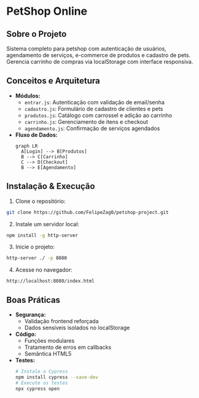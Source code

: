 # PetShop Online

## Sobre o Projeto
Sistema completo para petshop com autenticação de usuários, agendamento de serviços, e-commerce de produtos e cadastro de pets. Gerencia carrinho de compras via localStorage com interface responsiva.

## Conceitos e Arquitetura
- **Módulos:**
  - `entrar.js`: Autenticação com validação de email/senha
  - `cadastro.js`: Formulário de cadastro de clientes e pets
  - `produtos.js`: Catálogo com carrossel e adição ao carrinho
  - `carrinho.js`: Gerenciamento de itens e checkout
  - `agendamento.js`: Confirmação de serviços agendados
- **Fluxo de Dados:**
  ```mermaid
  graph LR
    A[Login] --> B[Produtos]
    B --> C[Carrinho]
    C --> D[Checkout]
    B --> E[Agendamento]

## Instalação & Execução
1. Clone o repositório:
```bash
git clone https://github.com/FelipeZag0/petshop-project.git
```

2. Instale um servidor local:
```bash
npm install -g http-server
```

3. Inicie o projeto:
```bash
http-server ./ -p 8080
```

4. Acesse no navegador:
```
http://localhost:8080/index.html
```

## Boas Práticas
- **Segurança:**
  - Validação frontend reforçada
  - Dados sensíveis isolados no localStorage
- **Código:**
  - Funções modulares
  - Tratamento de erros em callbacks
  - Semântica HTML5
- **Testes:**
  ```bash
  # Instale o Cypress
  npm install cypress --save-dev
  # Execute os testes
  npx cypress open
  ```
